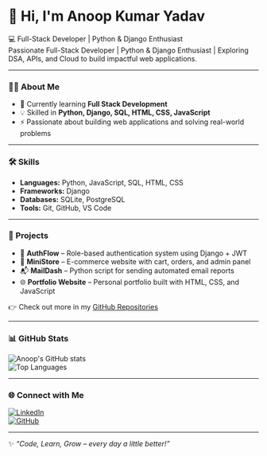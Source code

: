 # 👋 Hi, I'm Anoop Kumar Yadav

💻 Full-Stack Developer | Python & Django Enthusiast  
Passionate Full-Stack Developer | Python & Django Enthusiast | Exploring DSA, APIs, and Cloud to build impactful web applications.


---

### 👨‍💻 About Me
- 🌱 Currently learning **Full Stack Development**  
- 💡 Skilled in **Python, Django, SQL, HTML, CSS, JavaScript**  
- ⚡ Passionate about building web applications and solving real-world problems  

---

### 🛠️ Skills

- **Languages:** Python, JavaScript, SQL, HTML, CSS  
- **Frameworks:** Django  
- **Databases:** SQLite, PostgreSQL  
- **Tools:** Git, GitHub, VS Code  

---

### 📂 Projects

- 🔐 **AuthFlow** – Role-based authentication system using Django + JWT  
- 🛒 **MiniStore** – E-commerce website with cart, orders, and admin panel  
- 📬 **MailDash** – Python script for sending automated email reports  
- 🌐 **Portfolio Website** – Personal portfolio built with HTML, CSS, and JavaScript  

👉 Check out more in my [GitHub Repositories](https://github.com/anoopyadav?tab=repositories)

---

### 📊 GitHub Stats

![Anoop's GitHub stats](https://github-readme-stats.vercel.app/api?username=anoopyadav&show_icons=true&theme=default)  
![Top Languages](https://github-readme-stats.vercel.app/api/top-langs/?username=anoopyadav&layout=compact&theme=default)

---

### 🌐 Connect with Me

[![LinkedIn](https://img.shields.io/badge/LinkedIn-0077B5?style=for-the-badge&logo=linkedin&logoColor=white)](https://linkedin.com/in/YOUR-LINKEDIN)  
[![GitHub](https://img.shields.io/badge/GitHub-000?style=for-the-badge&logo=github&logoColor=white)](https://github.com/anoopyadav)  

---

✨ _“Code, Learn, Grow – every day a little better!”_
